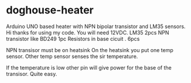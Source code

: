 # doghouse-heater
Arduino UNO based heater with NPN bipolar transistor and LM35 sensors.
Hi thanks for using my code.
You will need 12VDC.
LM35 2pcs
NPN transistor like BD249 1pc
Resistors in base cicuit . 6pcs

NPN transisor must be on heatsink
On the heatsink you put one temp sensor.
Other temp sensor senses the sir temperature.

If the temperature is low other pin will give power for the base of the transisor.
Quite easy.
